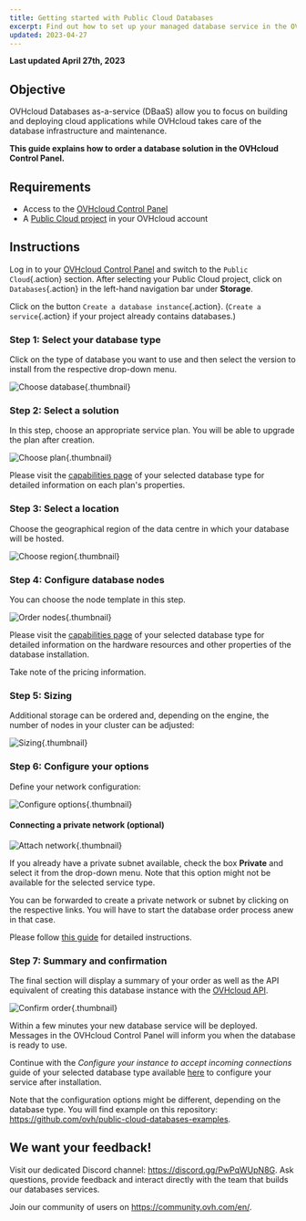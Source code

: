 ```yaml
---
title: Getting started with Public Cloud Databases
excerpt: Find out how to set up your managed database service in the OVHcloud Control Panel
updated: 2023-04-27
---
```


**Last updated April 27th, 2023**

## Objective

OVHcloud Databases as-a-service (DBaaS) allow you to focus on building and deploying cloud applications while OVHcloud takes care of the database infrastructure and maintenance.

**This guide explains how to order a database solution in the OVHcloud Control Panel.**

## Requirements

- Access to the [OVHcloud Control Panel](https://www.ovh.com/auth/?action=gotomanager&from=https://www.ovh.co.uk/&ovhSubsidiary=GB)
- A [Public Cloud project](https://www.ovhcloud.com/en-gb/public-cloud/) in your OVHcloud account

## Instructions

Log in to your [OVHcloud Control Panel](https://www.ovh.com/auth/?action=gotomanager&from=https://www.ovh.co.uk/&ovhSubsidiary=GB) and switch to the `Public Cloud`{.action} section. After selecting your Public Cloud project, click on `Databases`{.action} in the left-hand navigation bar under **Storage**.

Click on the button `Create a database instance`{.action}. (`Create a service`{.action} if your project already contains databases.)

### Step 1: Select your database type

Click on the type of database you want to use and then select the version to install from the respective drop-down menu.

![Choose database](images/databases_01_order_control_panel-20230414145850.png){.thumbnail}

### Step 2: Select a solution

In this step, choose an appropriate service plan. You will be able to upgrade the plan after creation.

![Choose plan](images/databases_01_order_control_panel-20230414150215.png){.thumbnail}

Please visit the [capabilities page](/products/public-cloud-databases) of your selected database type for detailed information on each plan's properties.

### Step 3: Select a location

Choose the geographical region of the data centre in which your database will be hosted.

![Choose region](images/databases_01_order_control_panel-20230414150326.png){.thumbnail}

### Step 4: Configure database nodes

You can choose the node template in this step.

![Order nodes](images/databases_01_order_control_panel-20230414150805.png){.thumbnail}

Please visit the [capabilities page](/products/public-cloud-databases) of your selected database type for detailed information on the hardware resources and other properties of the database installation.

Take note of the pricing information.

### Step 5: Sizing

Additional storage can be ordered and, depending on the engine, the number of nodes in your cluster can be adjusted:

![Sizing](images/databases_01_order_control_panel-20230414151211.png){.thumbnail}

### Step 6: Configure your options

Define your network configuration:

![Configure options](images/databases_01_order_control_panel-20230414151536.png){.thumbnail}

#### Connecting a private network (optional)

![Attach network](images/databases_01_order_control_panel-20230414152851.png){.thumbnail}

If you already have a private subnet available, check the box **Private** and select it from the drop-down menu. Note that this option might not be available for the selected service type.

You can be forwarded to create a private network or subnet by clicking on the respective links. You will have to start the database order process anew in that case.

Please follow [this guide](/pages/platform/network-services/getting-started-07-creating-vrack) for detailed instructions.

### Step 7: Summary and confirmation

The final section will display a summary of your order as well as the API equivalent of creating this database instance with the [OVHcloud API](/pages/account/api/first-steps).

![Confirm order](images/databases_01_order_control_panel-20230414153010.png){.thumbnail}

Within a few minutes your new database service will be deployed. Messages in the OVHcloud Control Panel will inform you when the database is ready to use.

Continue with the *Configure your instance to accept incoming connections* guide of your selected database type available [here](/products/public-cloud-databases) to configure your service after installation.

Note that the configuration options might be different, depending on the database type. You will find example on this repository: <https://github.com/ovh/public-cloud-databases-examples>.

## We want your feedback!

Visit our dedicated Discord channel: <https://discord.gg/PwPqWUpN8G>. Ask questions, provide feedback and interact directly with the team that builds our databases services.

Join our community of users on <https://community.ovh.com/en/>.
